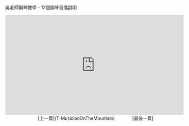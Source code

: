 ﻿---
keywords: 吳老師鋼琴教學 - 12個鋼琴音階說明
---
吳老師鋼琴教學 - 12個鋼琴音階說明

<iframe width="560" height="315" src="https://www.youtube.com/embed/sTo5sY-O0e0" title="12個鋼琴音階說明" frameborder="0" allow="accelerometer; autoplay; clipboard-write; encrypted-media; gyroscope; picture-in-picture; web-share" allowfullscreen></iframe>
&nbsp;&nbsp;&nbsp;&nbsp;&nbsp;&nbsp;&nbsp;&nbsp;&nbsp;&nbsp;&nbsp;&nbsp;
&nbsp;&nbsp;&nbsp;&nbsp;&nbsp;&nbsp;&nbsp;&nbsp;&nbsp;&nbsp;&nbsp;&nbsp;
[上一頁](T-MusicianOnTheMountain)
&nbsp;&nbsp;&nbsp;&nbsp;&nbsp;&nbsp;&nbsp;&nbsp;&nbsp;&nbsp;&nbsp;&nbsp;
[最後一頁]





